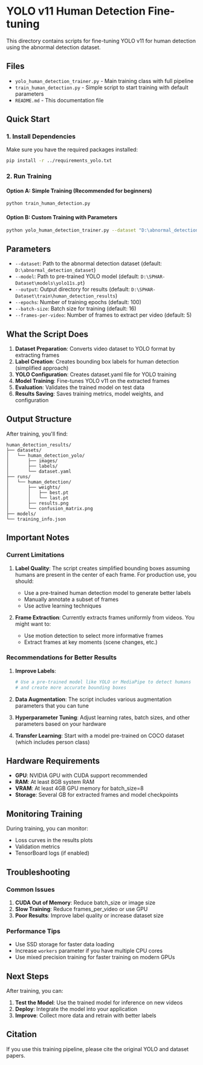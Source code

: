 # YOLO v11 Human Detection Fine-tuning

This directory contains scripts for fine-tuning YOLO v11 for human detection using the abnormal detection dataset.

## Files

- `yolo_human_detection_trainer.py` - Main training class with full pipeline
- `train_human_detection.py` - Simple script to start training with default parameters
- `README.md` - This documentation file

## Quick Start

### 1. Install Dependencies

Make sure you have the required packages installed:

```bash
pip install -r ../requirements_yolo.txt
```

### 2. Run Training

#### Option A: Simple Training (Recommended for beginners)
```bash
python train_human_detection.py
```

#### Option B: Custom Training with Parameters
```bash
python yolo_human_detection_trainer.py --dataset "D:\abnormal_detection_dataset" --model "D:\SPHAR-Dataset\models\yolo11s.pt" --output "D:\SPHAR-Dataset\train\human_detection_results" --epochs 50 --batch-size 8 --frames-per-video 3
```

## Parameters

- `--dataset`: Path to the abnormal detection dataset (default: `D:\abnormal_detection_dataset`)
- `--model`: Path to pre-trained YOLO model (default: `D:\SPHAR-Dataset\models\yolo11s.pt`)
- `--output`: Output directory for results (default: `D:\SPHAR-Dataset\train\human_detection_results`)
- `--epochs`: Number of training epochs (default: 100)
- `--batch-size`: Batch size for training (default: 16)
- `--frames-per-video`: Number of frames to extract per video (default: 5)

## What the Script Does

1. **Dataset Preparation**: Converts video dataset to YOLO format by extracting frames
2. **Label Creation**: Creates bounding box labels for human detection (simplified approach)
3. **YOLO Configuration**: Creates dataset.yaml file for YOLO training
4. **Model Training**: Fine-tunes YOLO v11 on the extracted frames
5. **Evaluation**: Validates the trained model on test data
6. **Results Saving**: Saves training metrics, model weights, and configuration

## Output Structure

After training, you'll find:

```
human_detection_results/
├── datasets/
│   └── human_detection_yolo/
│       ├── images/
│       ├── labels/
│       └── dataset.yaml
├── runs/
│   └── human_detection/
│       ├── weights/
│       │   ├── best.pt
│       │   └── last.pt
│       ├── results.png
│       └── confusion_matrix.png
├── models/
└── training_info.json
```

## Important Notes

### Current Limitations

1. **Label Quality**: The script creates simplified bounding boxes assuming humans are present in the center of each frame. For production use, you should:
   - Use a pre-trained human detection model to generate better labels
   - Manually annotate a subset of frames
   - Use active learning techniques

2. **Frame Extraction**: Currently extracts frames uniformly from videos. You might want to:
   - Use motion detection to select more informative frames
   - Extract frames at key moments (scene changes, etc.)

### Recommendations for Better Results

1. **Improve Labels**: 
   ```python
   # Use a pre-trained model like YOLO or MediaPipe to detect humans
   # and create more accurate bounding boxes
   ```

2. **Data Augmentation**: The script includes various augmentation parameters that you can tune

3. **Hyperparameter Tuning**: Adjust learning rates, batch sizes, and other parameters based on your hardware

4. **Transfer Learning**: Start with a model pre-trained on COCO dataset (which includes person class)

## Hardware Requirements

- **GPU**: NVIDIA GPU with CUDA support recommended
- **RAM**: At least 8GB system RAM
- **VRAM**: At least 4GB GPU memory for batch_size=8
- **Storage**: Several GB for extracted frames and model checkpoints

## Monitoring Training

During training, you can monitor:

- Loss curves in the results plots
- Validation metrics
- TensorBoard logs (if enabled)

## Troubleshooting

### Common Issues

1. **CUDA Out of Memory**: Reduce batch_size or image size
2. **Slow Training**: Reduce frames_per_video or use GPU
3. **Poor Results**: Improve label quality or increase dataset size

### Performance Tips

- Use SSD storage for faster data loading
- Increase `workers` parameter if you have multiple CPU cores
- Use mixed precision training for faster training on modern GPUs

## Next Steps

After training, you can:

1. **Test the Model**: Use the trained model for inference on new videos
2. **Deploy**: Integrate the model into your application
3. **Improve**: Collect more data and retrain with better labels

## Citation

If you use this training pipeline, please cite the original YOLO and dataset papers.
